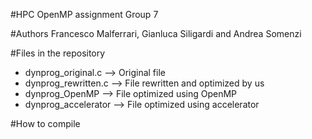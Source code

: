 #HPC OpenMP assignment Group 7

#Authors
Francesco Malferrari, Gianluca Siligardi and Andrea Somenzi

#Files in the repository
* dynprog_original.c --> Original file
* dynprog_rewritten.c --> File rewritten and optimized by us
* dynprog_OpenMP --> File optimized using OpenMP
* dynprog_accelerator --> File optimized using accelerator

#How to compile
